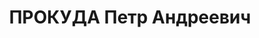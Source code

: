 ---
title: ПРОКУДА Петр Андреевич
description: "Род. в 1905, Ахтырка, украинец, образование низшее, член ВКП(б) с 1929\
  \ \n  нач.радио отдела челябинского обл.упр.связи \n  Арестован 22.08.1937 \n  Приговорен\
  \ ВК ВС СССР 28.12.1937, Челябинск - ВМН"
---